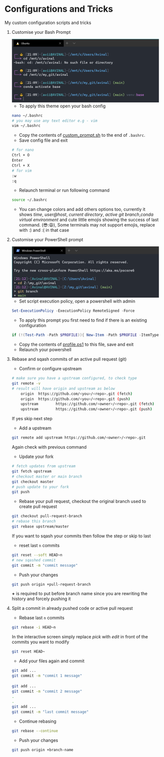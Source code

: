 # Configurations and Tricks
My custom configuration scripts and tricks


1. Customise your Bash Prompt

    <img src="bash/custom_bash_prompt.png" target="bash/custom_prompt.sh">

    - To apply this theme open your bash config
    ```bash
    nano ~/.bashrc
    # you may use any text editor e.g - vim
    vim ~/.bashrc
    ```
    - Copy the contents of [custom_prompt.sh](custom_prompt.sh) to the end of `.bashrc`.
    - Save config file and exit
    ```bash
    # for nano 
    Ctrl + O 
    Enter
    Ctrl + X
    # for vim
    :w
    :q
    ```
    - Relaunch terminal or run following command
    ```bash
    source ~/.bashrc
    ```
    - You can change colors and add others options too, currently it shows *time*, *user@host*, *current directory*, *active git branch*,*conda virtual environment* and cute little emojis showing the success of last command. (😎:😩), Some terminals may not support emojis, replace with :) and :( in that case


2. Customise your PowerShell prompt

    <img src="powershell/custom_prompt.png" target="powershell/profile.ps1">

    - Set script execution policy, open a powershell with admin
    ```powershell
    Set-ExecutionPolicy -ExecutionPolicy RemoteSigned -Force
    ```
    - To apply this prompt you first need to find if there is an existing configuration
    ```powershell
    if (!(Test-Path -Path $PROFILE)){ New-Item -Path $PROFILE -ItemType File } ; notepad $PROFILE
    ```
    - Copy the contents of [profile.ps1](powershell/profile.ps1) to this file, save and exit
    - Relaunch your powershell

3. Rebase and sqash commits of an active pull request (git)

    - Confirm or configure upstream
    ```bash
    # make sure you have a upstream configured, to check type 
    git remote -v
    # result will have origin and upstream as below
        origin  https://github.com/<you>/<repo>.git (fetch)
        origin  https://github.com/<you>/<repo>.git (push)
        upstream        https://github.com/<owner>/<repo>.git (fetch)
        upstream        https://github.com/<owner>/<repo>.git (push)
    ```
    If yes skip next step
    - Add a upstream 
    ```bash
    git remote add upstream https://github.com/<owner>/<repo>.git
    ```
    Again check with previous command
    - Update your fork
    ```bash
    # fetch updates from upstream
    git fetch upstream
    # checkout master or main branch
    git checkout master
    # push update to your fork
    git push
    ```
    - Rebase your pull request, checkout the original branch used to create pull request
    ```bash
    git checkout pull-request-branch
    # rebase this branch
    git rebase upstream/master
    ```
    If you want to sqash your commits then follow the step or skip to last
    - reset last `n` commits
    ```bash
    git reset --soft HEAD~n
    # new sqashed commit
    git commit -m "commit message"
    ```
    - Push your changes
    ```bash
    git push origin +pull-request-branch
    ```
    **+** is required to put before branch name since you are rewriting the history and forcely pushing it

4. Split a commit in already pushed code or active pull request
    - Rebase last `n` commits
    ```bash
    git rebase -i HEAD~n
    ```
    In the interactive screen simply replace *pick* with *edit* in front of the commits you want to modify
    ```bash
    git reset HEAD~
    ```
    - Add your files again and commit 
    ```bash
    git add ...
    git commit -m "commit 1 message"

    git add ...
    git commit -m "commit 2 message"
    .
    .
    git add ...
    git commit -m "last commit message"
    ```
    - Continue rebasing
    ```bash
    git rebase --continue
    ```
    - Push your changes
    ```bash
    git push origin +branch-name
    ```
    
